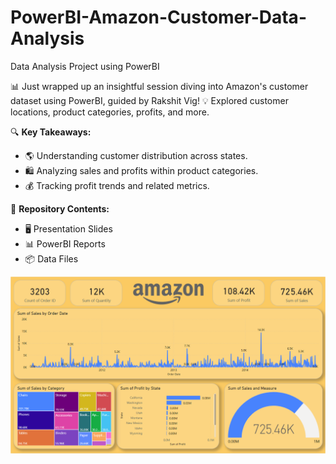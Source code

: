 # PowerBI-Amazon-Customer-Data-Analysis
Data Analysis Project using PowerBI

<p>📊 Just wrapped up an insightful session diving into Amazon's customer dataset using PowerBI, guided by Rakshit Vig! 💡 Explored customer locations, product categories, profits, and more.</p>

<p>🔍 <strong>Key Takeaways:</strong></p>
<ul>
  <li>🌎 Understanding customer distribution across states.</li>
  <li>🛍️ Analyzing sales and profits within product categories.</li>
  <li>💰 Tracking profit trends and related metrics.</li>
</ul>

<p>📂 <strong>Repository Contents:</strong></p>
<ul>
  <li>🖥️ Presentation Slides</li>
  <li>📊 PowerBI Reports</li>
  <li>📦 Data Files</li>
</ul>

![](https://github.com/shloktilokani/PowerBI-Amazon-Customer-Data-Analysis/blob/main/res/2023-12-15%2023_12_17-Rakshit%20Vig%20-%20Data%20Analysis%20Webinar%20-%20Amazon%20Customer%20Analysis.png)

